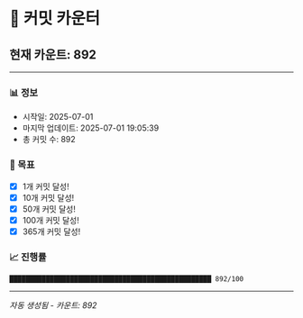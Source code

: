 # 🔢 커밋 카운터

## 현재 카운트: 892

---

### 📊 정보
- 시작일: 2025-07-01
- 마지막 업데이트: 2025-07-01 19:05:39
- 총 커밋 수: 892

### 🎯 목표
- [x] 1개 커밋 달성!
- [x] 10개 커밋 달성!
- [x] 50개 커밋 달성!
- [x] 100개 커밋 달성!
- [x] 365개 커밋 달성!

### 📈 진행률
```
██████████████████████████████████████████████████ 892/100
```

---
*자동 생성됨 - 카운트: 892*
